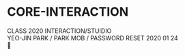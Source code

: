 # CORE-INTERACTION

CLASS 2020 INTERACTION/STUIDIO </br> 
YEO-JIN PARK / PARK MOB / PASSWORD RESET 2020 01 24 </br>
:herb:
